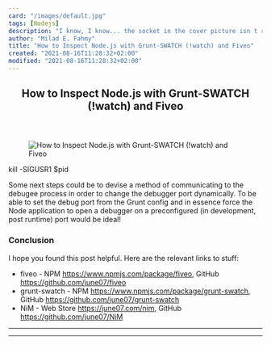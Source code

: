 ```yaml
---
card: "/images/default.jpg"
tags: [Nodejs]
description: "I know, I know... the socket in the cover picture isn t reall"
author: "Milad E. Fahmy"
title: "How to Inspect Node.js with Grunt-SWATCH (!watch) and Fiveo"
created: "2021-08-16T11:28:32+02:00"
modified: "2021-08-16T11:28:32+02:00"
---
```

<div class="site-wrapper">
<main id="site-main" class="site-main outer">
<div class="inner">
<article class="post-full post tag-nodejs tag-technology ">
<header class="post-full-header">
<h1 class="post-full-title">How to Inspect Node.js with Grunt-SWATCH (!watch) and Fiveo</h1>
</header>
<figure class="post-full-image">
<picture>
<source media="(max-width: 700px)" sizes="1px" srcset="data:image/gif;base64,R0lGODlhAQABAIAAAAAAAP///yH5BAEAAAAALAAAAAABAAEAAAIBRAA7 1w">
<source media="(min-width: 701px)" sizes="(max-width: 800px) 400px,
(max-width: 1170px) 700px,
1400px" srcset="/news/content/images/size/w300/2019/08/DSC_0698-Custom-1--1-.jpg 300w,
/news/content/images/size/w600/2019/08/DSC_0698-Custom-1--1-.jpg 600w,
/news/content/images/size/w1000/2019/08/DSC_0698-Custom-1--1-.jpg 1000w,
/news/content/images/size/w2000/2019/08/DSC_0698-Custom-1--1-.jpg 2000w">
<img onerror="this.style.display='none'" src="/news/content/images/size/w2000/2019/08/DSC_0698-Custom-1--1-.jpg" alt="How to Inspect Node.js with Grunt-SWATCH (!watch) and Fiveo">
</picture>
</figure>
<section class="post-full-content">
<div class="post-content">
kill -SIGUSR1 $pid
</code></pre><p>Some next steps could be to devise a method of communicating to the debugee process in order to change the debugger port dynamically. To be able to set the debug port from the Grunt config and in essence force the Node application to open a debugger on a preconfigured (in development, post runtime) port would be ideal!</p><h1 id="conclusion">Conclusion</h1><p>I hope you found this post helpful. Here are the relevant links to stuff:</p><ul><li>fiveo - NPM <a href="https://www.npmjs.com/package/fiveo">https://www.npmjs.com/package/fiveo</a>, GitHub <a href="https://github.com/june07/fiveo">https://github.com/june07/fiveo</a></li><li>grunt-swatch - NPM <a href="https://www.npmjs.com/package/grunt-swatch">https://www.npmjs.com/package/grunt-swatch</a>, GitHub <a href="https://github.com/june07/grunt-swatch">https://github.com/june07/grunt-swatch</a></li><li>NiM - Web Store <a href="https://june07.com/nim">https://june07.com/nim</a>, GitHub <a href="https://github.com/june07/NiM">https://github.com/june07/NiM</a></li></ul>
</div>
<hr>
<hr>
</section>
</article>
</div>
</main>
</div>
<!-- Google Tag Manager (noscript) -->
<!-- End Google Tag Manager (noscript) -->

